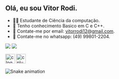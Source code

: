 ## Olá, eu sou Vitor Rodi.   
        
- 👨‍💻 Estudante de Ciência da computação.              
- 🚀 Tenho conhecimento Basico em C e C++.         
- 📧 Contate-me por email: vitorrodi12@gmail.com.   
- 📲 Contate-me no whatsapp: (49) 99801-2204.            
  
 <a href="https://www.instagram.com/vitor_rodi/" target="_blank"><img src="https://img.shields.io/badge/-Instagram-%23E4405F?style=for-the-badge&logo=instagram&logoColor=white" target="_blank"></a>
<a href="https://www.linkedin.com/in/vitor-rodi/" target="_blank"><img src="https://img.shields.io/badge/-LinkedIn-%230077B5?style=for-the-badge&logo=linkedin&logoColor=white" target="_blank"></a> 
</head> 
<body>  
    <div class="image-container">
       <img src="https://cdn.jsdelivr.net/gh/devicons/devicon/icons/c/c-original.svg" height="30" alt="c logo"  /> 
        <img src="https://cdn.jsdelivr.net/gh/devicons/devicon/icons/cplusplus/cplusplus-original.svg" height="30" alt="cplusplus logo"  />
    </div>
</body>    
</html> 
       
![Snake animation](https://github.com/imthedaniel/imthedaniel/blob/output/github-contribution-grid-snake.svg)     
